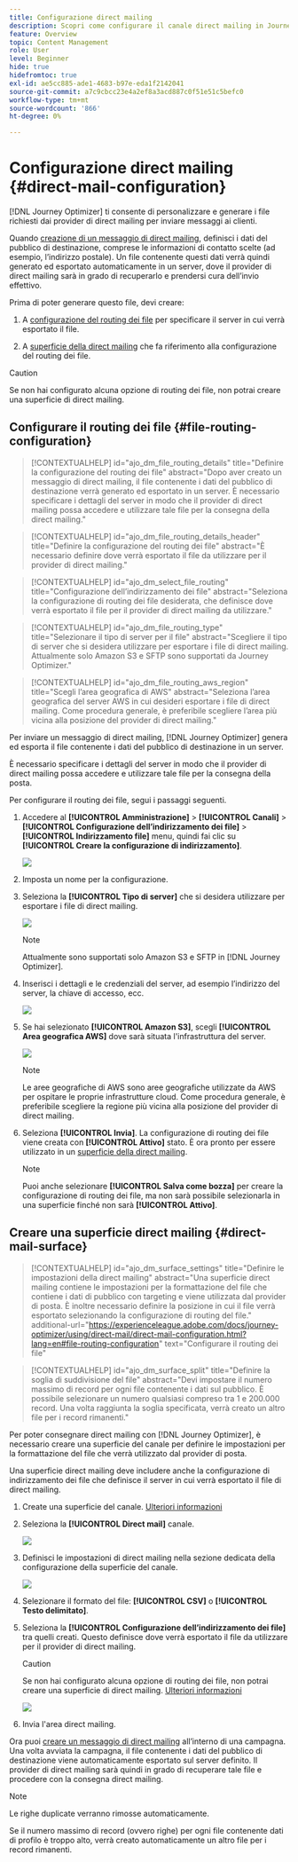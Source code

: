 ```yaml
---
title: Configurazione direct mailing
description: Scopri come configurare il canale direct mailing in Journey Optimizer
feature: Overview
topic: Content Management
role: User
level: Beginner
hide: true
hidefromtoc: true
exl-id: ae5cc885-ade1-4683-b97e-eda1f2142041
source-git-commit: a7c9cbcc23e4a2ef8a3acd887c0f51e51c5befc0
workflow-type: tm+mt
source-wordcount: '866'
ht-degree: 0%

---
```


# Configurazione direct mailing {#direct-mail-configuration}

[!DNL Journey Optimizer] ti consente di personalizzare e generare i file richiesti dai provider di direct mailing per inviare messaggi ai clienti.

Quando [creazione di un messaggio di direct mailing](../direct-mail/create-direct-mail.md), definisci i dati del pubblico di destinazione, comprese le informazioni di contatto scelte (ad esempio, l’indirizzo postale). Un file contenente questi dati verrà quindi generato ed esportato automaticamente in un server, dove il provider di direct mailing sarà in grado di recuperarlo e prendersi cura dell’invio effettivo.

Prima di poter generare questo file, devi creare:

1. A [configurazione del routing dei file](#file-routing-configuration) per specificare il server in cui verrà esportato il file.

1. A [superficie della direct mailing](#direct-mail-surface) che fa riferimento alla configurazione del routing dei file.

>[!CAUTION]
>
>Se non hai configurato alcuna opzione di routing dei file, non potrai creare una superficie di direct mailing.

## Configurare il routing dei file {#file-routing-configuration}

>[!CONTEXTUALHELP]
>id="ajo_dm_file_routing_details"
>title="Definire la configurazione del routing dei file"
>abstract="Dopo aver creato un messaggio di direct mailing, il file contenente i dati del pubblico di destinazione verrà generato ed esportato in un server. È necessario specificare i dettagli del server in modo che il provider di direct mailing possa accedere e utilizzare tale file per la consegna della direct mailing."

<!--
>additional-url="https://experienceleague.adobe.com/docs/journey-optimizer/using/direct-mail/create-direct-mail.html" text="Create a direct mail message"-->

>[!CONTEXTUALHELP]
>id="ajo_dm_file_routing_details_header"
>title="Definire la configurazione del routing dei file"
>abstract="È necessario definire dove verrà esportato il file da utilizzare per il provider di direct mailing."

>[!CONTEXTUALHELP]
>id="ajo_dm_select_file_routing"
>title="Configurazione dell’indirizzamento dei file"
>abstract="Seleziona la configurazione di routing dei file desiderata, che definisce dove verrà esportato il file per il provider di direct mailing da utilizzare."

>[!CONTEXTUALHELP]
>id="ajo_dm_file_routing_type"
>title="Selezionare il tipo di server per il file"
>abstract="Scegliere il tipo di server che si desidera utilizzare per esportare i file di direct mailing. Attualmente solo Amazon S3 e SFTP sono supportati da Journey Optimizer."

>[!CONTEXTUALHELP]
>id="ajo_dm_file_routing_aws_region"
>title="Scegli l’area geografica di AWS"
>abstract="Seleziona l’area geografica del server AWS in cui desideri esportare i file di direct mailing. Come procedura generale, è preferibile scegliere l’area più vicina alla posizione del provider di direct mailing."

Per inviare un messaggio di direct mailing, [!DNL Journey Optimizer] genera ed esporta il file contenente i dati del pubblico di destinazione in un server.

È necessario specificare i dettagli del server in modo che il provider di direct mailing possa accedere e utilizzare tale file per la consegna della posta.

Per configurare il routing dei file, segui i passaggi seguenti.

1. Accedere al **[!UICONTROL Amministrazione]** > **[!UICONTROL Canali]** > **[!UICONTROL Configurazione dell’indirizzamento dei file]** > **[!UICONTROL Indirizzamento file]** menu, quindi fai clic su **[!UICONTROL Creare la configurazione di indirizzamento]**.

   ![](assets/file-routing-config-button.png)

1. Imposta un nome per la configurazione.

1. Seleziona la **[!UICONTROL Tipo di server]** che si desidera utilizzare per esportare i file di direct mailing.

   ![](assets/file-routing-config-type.png)

   >[!NOTE]
   >
   >Attualmente sono supportati solo Amazon S3 e SFTP in [!DNL Journey Optimizer].

1. Inserisci i dettagli e le credenziali del server, ad esempio l’indirizzo del server, la chiave di accesso, ecc.

   ![](assets/file-routing-config-sftp-details.png)

1. Se hai selezionato **[!UICONTROL Amazon S3]**, scegli **[!UICONTROL Area geografica AWS]** dove sarà situata l&#39;infrastruttura del server.

   ![](assets/file-routing-config-aws-region.png)

   >[!NOTE]
   >
   >Le aree geografiche di AWS sono aree geografiche utilizzate da AWS per ospitare le proprie infrastrutture cloud. Come procedura generale, è preferibile scegliere la regione più vicina alla posizione del provider di direct mailing.

1. Seleziona **[!UICONTROL Invia]**. La configurazione di routing dei file viene creata con **[!UICONTROL Attivo]** stato. È ora pronto per essere utilizzato in un [superficie della direct mailing](#direct-mail-surface).

   >[!NOTE]
   >
   >Puoi anche selezionare **[!UICONTROL Salva come bozza]** per creare la configurazione di routing dei file, ma non sarà possibile selezionarla in una superficie finché non sarà **[!UICONTROL Attivo]**.

## Creare una superficie direct mailing {#direct-mail-surface}

>[!CONTEXTUALHELP]
>id="ajo_dm_surface_settings"
>title="Definire le impostazioni della direct mailing"
>abstract="Una superficie direct mailing contiene le impostazioni per la formattazione del file che contiene i dati di pubblico con targeting e viene utilizzata dal provider di posta. È inoltre necessario definire la posizione in cui il file verrà esportato selezionando la configurazione di routing del file."
>additional-url="https://experienceleague.adobe.com/docs/journey-optimizer/using/direct-mail/direct-mail-configuration.html?lang=en#file-routing-configuration" text="Configurare il routing dei file"

<!--
>[!CONTEXTUALHELP]
>id="ajo_dm_surface_sort"
>title="Define the sort order"
>abstract="If you select this option, the sort will be by profile ID, ascending or descending. If you unselect it, the sorting configuration defined when creating the direct mail message within a journey or a campaign."-->

>[!CONTEXTUALHELP]
>id="ajo_dm_surface_split"
>title="Definire la soglia di suddivisione del file"
>abstract="Devi impostare il numero massimo di record per ogni file contenente i dati sul pubblico. È possibile selezionare un numero qualsiasi compreso tra 1 e 200.000 record. Una volta raggiunta la soglia specificata, verrà creato un altro file per i record rimanenti."

Per poter consegnare direct mailing con [!DNL Journey Optimizer], è necessario creare una superficie del canale per definire le impostazioni per la formattazione del file che verrà utilizzato dal provider di posta.

Una superficie direct mailing deve includere anche la configurazione di indirizzamento dei file che definisce il server in cui verrà esportato il file di direct mailing.

1. Create una superficie del canale. [Ulteriori informazioni](../configuration/channel-surfaces.md)

1. Seleziona la **[!UICONTROL Direct mail]** canale.

   ![](assets/surface-direct-mail-channel.png)

1. Definisci le impostazioni di direct mailing nella sezione dedicata della configurazione della superficie del canale.

   ![](assets/surface-direct-mail-settings.png)

   <!--![](assets/surface-direct-mail-settings-with-insertion.png)-->

1. Selezionare il formato del file: **[!UICONTROL CSV]** o **[!UICONTROL Testo delimitato]**.

1. Seleziona la **[!UICONTROL Configurazione dell’indirizzamento dei file]** tra quelli creati. Questo definisce dove verrà esportato il file da utilizzare per il provider di direct mailing.

   >[!CAUTION]
   >
   >Se non hai configurato alcuna opzione di routing dei file, non potrai creare una superficie di direct mailing. [Ulteriori informazioni](#file-routing-configuration)

   ![](assets/surface-direct-mail-file-routing.png)

   <!--![](assets/surface-direct-mail-file-routing-with-insertion.png)-->

1. Invia l&#39;area direct mailing.

Ora puoi [creare un messaggio di direct mailing](../direct-mail/create-direct-mail.md) all’interno di una campagna. Una volta avviata la campagna, il file contenente i dati del pubblico di destinazione viene automaticamente esportato sul server definito. Il provider di direct mailing sarà quindi in grado di recuperare tale file e procedere con la consegna direct mailing.

>[!NOTE]
>
>Le righe duplicate verranno rimosse automaticamente.
>
>Se il numero massimo di record (ovvero righe) per ogni file contenente dati di profilo è troppo alto, verrà creato automaticamente un altro file per i record rimanenti.

<!--
    In the **[!UICONTROL Insertion]** section, you can choose to automatically remove duplicate rows.

    Define the maximum number of records (i.e. rows) for each file containing profile data. After the specified threshold is reached, another file will be created for the remaining records.

    ![](assets/surface-direct-mail-split.png)

    For example, if there are 100,000 records in the file and the threshold limit is set to 60,000, the records will be split into two files. The first file will contain 60,000 rows, and the second file will contain the remaining 40,000 rows.

    >[!NOTE]
    >
    >NOTE You can set any number between 1 and 200,000 records, meaning each file must contain at least 1 row and no more than 200,000 rows.

-->